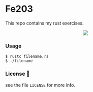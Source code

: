 # Fe203
This repo contains my rust exercises.

<p align="center">
  <img src="http://www.onlineteachinghub.com/wp-content/uploads/2019/07/Rust-Logo.png"/>
</p>

### Usage
```
$ rustc filename.rs
$ ./filename
```
### License :scroll: 
see the file `LICENSE` for more info.
